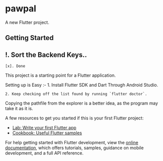 # pawpal

A new Flutter project.

## Getting Started

## !. Sort the Backend Keys.. 
    [x]. Done

This project is a starting point for a Flutter application.


Setting up is Easy :- 
    1. Install Flutter SDK and Dart Through Android Studio.
    
    2. Keep checking off the list found by running `flutter doctor`.

 




Copying the pathfile from the explorer is a better idea, as the program may take it as it is. 



A few resources to get you started if this is your first Flutter project:

- [Lab: Write your first Flutter app](https://docs.flutter.dev/get-started/codelab)
- [Cookbook: Useful Flutter samples](https://docs.flutter.dev/cookbook)

For help getting started with Flutter development, view the
[online documentation](https://docs.flutter.dev/), which offers tutorials,
samples, guidance on mobile development, and a full API reference.
